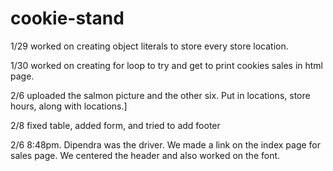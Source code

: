 # cookie-stand

1/29 worked on creating object literals to store every store location.

1/30 worked on creating for loop to try and get to print cookies sales in html page.

2/6 uploaded the salmon picture and the other six. Put in locations, store hours, along with locations.]

2/8 fixed table, added form, and tried to add footer 

2/6 8:48pm. Dipendra was the driver. We made a link on the index page for sales page. We centered the header and also worked on the font.

